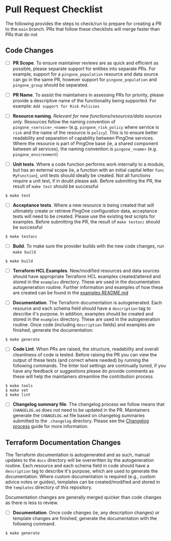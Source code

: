 # Pull Request Checklist

The following provides the steps to check/run to prepare for creating a PR to the `main` branch.  PRs that follow these checklists will merge faster than PRs that do not

## Code Changes

- [ ] **PR Scope**. To ensure maintainer reviews are as quick and efficient as possible, please separate support for entities into separate PRs.  For example, support for a `pingone_population` resource and data source can go in the same PR, however support for `pingone_population` and `pingone_group` should be separated.

- [ ] **PR Name**. To assist the maintainers in assessing PRs for priority, please provide a descriptive name of the functionality being supported.  For example: `Add support for Risk Policies`

- [ ] **Resource naming**. _Relevant for new functions/resources/data sources only_. Resources follow the naming convention of `pingone_<service>_<name>` (e.g. `pingone_risk_policy` where service is `risk` and the name of the resource is `policy`).  This is to ensure better readability and separation of capability between PingOne services.  Where the resource is part of PingOne base (ie, a shared component between all services), the naming convention is `pingone_<name>` (e.g. `pingone_environment`)

- [ ] **Unit tests**. Where a code function performs work internally to a module, but has an external scope (ie, a function with an initial capital letter `func MyFunction`), unit tests should ideally be created.  Not all functions require a unit test, if in doubt please ask.  Before submitting the PR, the result of `make test` should be successful

```shell
$ make test
```

- [ ] **Acceptance tests**. Where a new resource is being created that will ultimately create or retrieve PingOne configuration data, acceptance tests will need to be created.  Please use the existing test scripts for examples.  Before submitting the PR, the result of `make testacc` should be successful

```shell
$ make testacc
```

- [ ] **Build**. To make sure the provider builds with the new code changes, run `make build`

```shell
$ make build
```

- [ ] **Terraform HCL Examples**. New/modified resources and data sources should have appropriate Terraform HCL examples created/altered and stored in the `examples` directory.  These are used in the documentation autogeneration routine.  Further information and examples of how these are created can be found in the [examples README.md](../examples/README.md)

- [ ] **Documentation**. The Terraform documentation is autogenerated.  Each resource and each schema field should have a `description` tag to describe it's purpose.  In addition, examples should be created and stored in the `examples` directory.  These are used in the autogeneration routine.  Once code (including `description` fields) and examples are finished, generate the documentation:

```shell
$ make generate
```

- [ ] **Code Lint**. When PRs are raised, the structure, readability and overall cleanliness of code is tested.  Before raising the PR you can view the output of these tests (and correct where needed) by running the following commands.  The linter tool settings are continually tuned, if you have any feedback or suggestions please do provide comments as these will help the maintainers streamline the contribution process

```shell
$ make tools
$ make vet
$ make lint
```

- [ ] **Changelog summary file**.  The changelog process we follow means that `CHANGELOG.md` does _not_ need to be updated in the PR.  Maintainers generate the `CHANGELOG.md` file based on changelog summaries submitted to the `.changelog` directory.  Please see the [Changelog process](changelog-process.md) guide for more information.


## Terraform Documentation Changes

The Terraform documentation is autogenerated and as such, manual updates to the `docs` directory will be overwritten by the autogeneration routine.  Each resource and each schema field in code should have a `description` tag to describe it's purpose, which are used to generate the documentation.  Where custom documentation is required (e.g., custom advice notes or guides), templates can be created/modified and stored in the `templates` directory of this repository.

Documentation changes are generally merged quicker than code changes as there is less to review.

- [ ] **Documentation**. Once code changes (ie, any description changes) or template changes are finished, generate the documentation with the following command.

```shell
$ make generate
```
